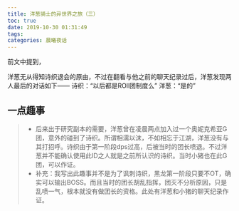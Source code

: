 ```yaml
---
title: 洋葱骑士的异世界之旅（三）
toc: true
date: 2019-10-30 01:31:49
tags:
categories: 晨曦夜话
---
```


前文中提到，

洋葱无从得知诗织退会的原由，不过在翻看与他之前的聊天纪录过后，洋葱发现两人最后的对话如下——
诗织：“以后都是ROll团制度么”
洋葱：“是的”




## 一点趣事
> - 后来出于研究副本的需要，洋葱曾在凌晨两点加入过一个奥妮克希亚G团，意外的碰到了诗织。所谓相濡以沫，不如相忘于江湖，洋葱没有与其打招呼。诗织由于第一阶段dps过高，后被当时的团长喷退。不过洋葱并不能确认使用此ID之人就是之前所认识的诗织。当时小猪也在此G团，可以作证。
> - 补充：我写出此趣事并不是为了讽刺诗织，黑龙第一阶段只要不OT，确实可以输出BOSS。而且当时的团长胡乱指挥，团灭不分析原因，只是乱喷一气，根本就没有做团长的资格。此处有洋葱和小猪的聊天纪录作证。
